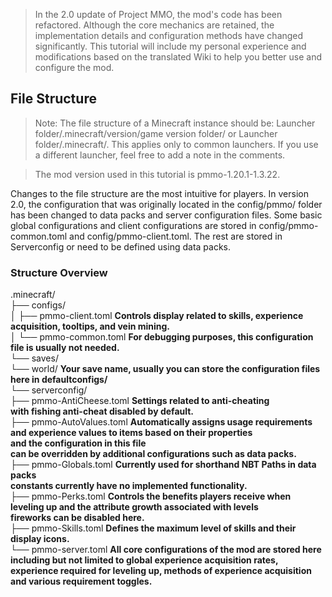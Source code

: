 > In the 2.0 update of Project MMO, the mod's code has been refactored. Although the core mechanics are retained, the implementation details and configuration methods have changed significantly. This tutorial will include my personal experience and modifications based on the translated Wiki to help you better use and configure the mod.

## File Structure
> Note: The file structure of a Minecraft instance should be: Launcher folder/.minecraft/version/game version folder/ or Launcher folder/.minecraft/. This applies only to common launchers. If you use a different launcher, feel free to add a note in the comments.

> The mod version used in this tutorial is pmmo-1.20.1-1.3.22.

Changes to the file structure are the most intuitive for players.
In version 2.0, the configuration that was originally located in the config/pmmo/ folder has been changed to data packs and server configuration files.
Some basic global configurations and client configurations are stored in config/pmmo-common.toml and config/pmmo-client.toml.
The rest are stored in Serverconfig or need to be defined using data packs.

### Structure Overview
.minecraft/<br>
├── configs/<br>
│   ├── pmmo-client.toml **Controls display related to skills, experience acquisition, tooltips, and vein mining.**<br>
│   └── pmmo-common.toml **For debugging purposes, this configuration file is usually not needed.**<br>
└── saves/<br>
    └── world/ **Your save name, usually you can store the configuration files here in defaultconfigs/**<br>
        └── serverconfig/<br>
            ├── pmmo-AntiCheese.toml **Settings related to anti-cheating**<br>
            **with fishing anti-cheat disabled by default.**<br>
            ├── pmmo-AutoValues.toml **Automatically assigns usage requirements and experience values to items based on their properties**<br>
            **and the configuration in this file**<br>
            **can be overridden by additional configurations such as data packs.**<br>
            ├── pmmo-Globals.toml **Currently used for shorthand NBT Paths in data packs**<br>
            **constants currently have no implemented functionality.**<br>
            ├── pmmo-Perks.toml **Controls the benefits players receive when leveling up and the attribute growth associated with levels**<br>
            **fireworks can be disabled here.**<br>
            ├── pmmo-Skills.toml **Defines the maximum level of skills and their display icons.**<br>
            └── pmmo-server.toml **All core configurations of the mod are stored here**<br>
            **including but not limited to global experience acquisition rates, experience required for leveling up, methods of experience acquisition**<br>
            **and various requirement toggles.**<br>

